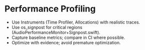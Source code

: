 # Performance Profiling

- Use Instruments (Time Profiler, Allocations) with realistic traces.
- Use os_signpost for critical regions (AudioPerformanceMonitor+Signpost.swift).
- Capture baseline metrics; compare in CI where possible.
- Optimize with evidence; avoid premature optimization.
